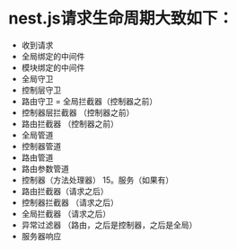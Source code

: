 # nest.js请求生命周期大致如下：

- 收到请求
- 全局绑定的中间件
- 模块绑定的中间件
- 全局守卫
- 控制层守卫
- 路由守卫
= 全局拦截器（控制器之前）
- 控制器层拦截器 （控制器之前）
- 路由拦截器 （控制器之前）
- 全局管道
- 控制器管道
- 路由管道
- 路由参数管道
- 控制器（方法处理器） 15。服务（如果有）
- 路由拦截器（请求之后）
- 控制器拦截器 （请求之后）
- 全局拦截器 （请求之后）
- 异常过滤器 （路由，之后是控制器，之后是全局）
- 服务器响应
